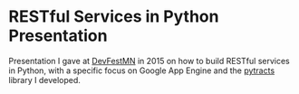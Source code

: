 # RESTful Services in Python Presentation

Presentation I gave at [DevFestMN](https://devfest.mn/) in 2015 on how to build RESTful services in Python, with a specific focus on Google App Engine and the [pytracts](https://pypi.org/project/pytracts/) library I developed.
